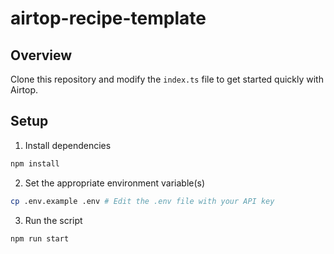 # airtop-recipe-template

## Overview

Clone this repository and modify the `index.ts` file to get started quickly with Airtop.

## Setup

1. Install dependencies

```bash
npm install
```

2. Set the appropriate environment variable(s)

```bash
cp .env.example .env # Edit the .env file with your API key
```

3. Run the script

```bash
npm run start
```
